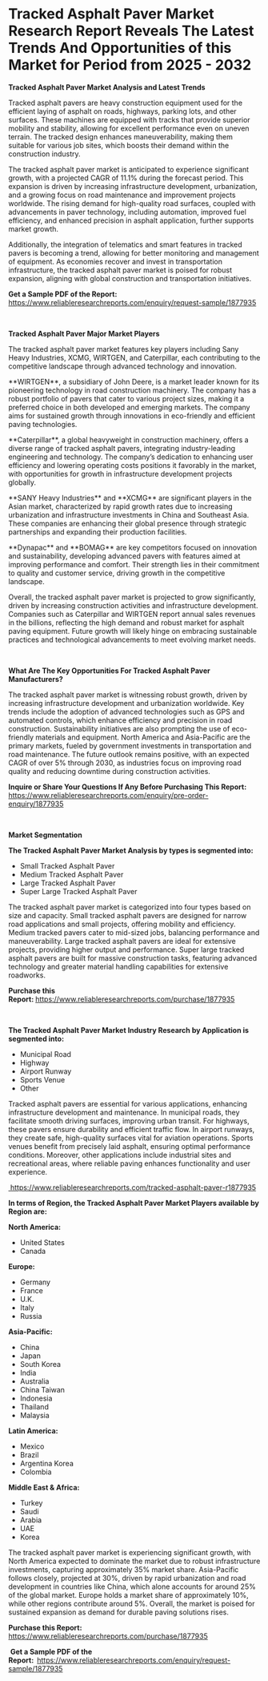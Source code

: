 <p><h1>Tracked Asphalt Paver Market Research Report Reveals The Latest Trends And Opportunities of this Market for Period from 2025 - 2032</h1></p><p><strong>Tracked Asphalt Paver Market Analysis and Latest Trends</strong></p>
<p><p>Tracked asphalt pavers are heavy construction equipment used for the efficient laying of asphalt on roads, highways, parking lots, and other surfaces. These machines are equipped with tracks that provide superior mobility and stability, allowing for excellent performance even on uneven terrain. The tracked design enhances maneuverability, making them suitable for various job sites, which boosts their demand within the construction industry.</p><p>The tracked asphalt paver market is anticipated to experience significant growth, with a projected CAGR of 11.1% during the forecast period. This expansion is driven by increasing infrastructure development, urbanization, and a growing focus on road maintenance and improvement projects worldwide. The rising demand for high-quality road surfaces, coupled with advancements in paver technology, including automation, improved fuel efficiency, and enhanced precision in asphalt application, further supports market growth.</p><p>Additionally, the integration of telematics and smart features in tracked pavers is becoming a trend, allowing for better monitoring and management of equipment. As economies recover and invest in transportation infrastructure, the tracked asphalt paver market is poised for robust expansion, aligning with global construction and transportation initiatives.</p></p>
<p><strong>Get a Sample PDF of the Report:&nbsp;</strong> <a href="https://www.reliableresearchreports.com/enquiry/request-sample/1877935?utm_campaign=2286&utm_medium=2&utm_source=Github&utm_content=ia&utm_term=12042025&utm_id=tracked-asphalt-paver">https://www.reliableresearchreports.com/enquiry/request-sample/1877935</a></p>
<p>&nbsp;</p>
<p><strong>Tracked Asphalt Paver Major Market Players</strong></p>
<p><p>The tracked asphalt paver market features key players including Sany Heavy Industries, XCMG, WIRTGEN, and Caterpillar, each contributing to the competitive landscape through advanced technology and innovation. </p><p>**WIRTGEN**, a subsidiary of John Deere, is a market leader known for its pioneering technology in road construction machinery. The company has a robust portfolio of pavers that cater to various project sizes, making it a preferred choice in both developed and emerging markets. The company aims for sustained growth through innovations in eco-friendly and efficient paving technologies.</p><p>**Caterpillar**, a global heavyweight in construction machinery, offers a diverse range of tracked asphalt pavers, integrating industry-leading engineering and technology. The company’s dedication to enhancing user efficiency and lowering operating costs positions it favorably in the market, with opportunities for growth in infrastructure development projects globally.</p><p>**SANY Heavy Industries** and **XCMG** are significant players in the Asian market, characterized by rapid growth rates due to increasing urbanization and infrastructure investments in China and Southeast Asia. These companies are enhancing their global presence through strategic partnerships and expanding their production facilities.</p><p>**Dynapac** and **BOMAG** are key competitors focused on innovation and sustainability, developing advanced pavers with features aimed at improving performance and comfort. Their strength lies in their commitment to quality and customer service, driving growth in the competitive landscape.</p><p>Overall, the tracked asphalt paver market is projected to grow significantly, driven by increasing construction activities and infrastructure development. Companies such as Caterpillar and WIRTGEN report annual sales revenues in the billions, reflecting the high demand and robust market for asphalt paving equipment. Future growth will likely hinge on embracing sustainable practices and technological advancements to meet evolving market needs.</p></p>
<p>&nbsp;</p>
<p><strong>What Are The Key Opportunities For Tracked Asphalt Paver Manufacturers?</strong></p>
<p><p>The tracked asphalt paver market is witnessing robust growth, driven by increasing infrastructure development and urbanization worldwide. Key trends include the adoption of advanced technologies such as GPS and automated controls, which enhance efficiency and precision in road construction. Sustainability initiatives are also prompting the use of eco-friendly materials and equipment. North America and Asia-Pacific are the primary markets, fueled by government investments in transportation and road maintenance. The future outlook remains positive, with an expected CAGR of over 5% through 2030, as industries focus on improving road quality and reducing downtime during construction activities.</p></p>
<p><strong>Inquire or Share Your Questions If Any Before Purchasing This Report:</strong> <a href="https://www.reliableresearchreports.com/enquiry/pre-order-enquiry/1877935?utm_campaign=2286&utm_medium=2&utm_source=Github&utm_content=ia&utm_term=12042025&utm_id=tracked-asphalt-paver">https://www.reliableresearchreports.com/enquiry/pre-order-enquiry/1877935</a></p>
<p>&nbsp;</p>
<p><strong>Market Segmentation</strong></p>
<p><strong>The Tracked Asphalt Paver Market Analysis by types is segmented into:</strong></p>
<p><ul><li>Small Tracked Asphalt Paver</li><li>Medium Tracked Asphalt Paver</li><li>Large Tracked Asphalt Paver</li><li>Super Large Tracked Asphalt Paver</li></ul></p>
<p><p>The tracked asphalt paver market is categorized into four types based on size and capacity. Small tracked asphalt pavers are designed for narrow road applications and small projects, offering mobility and efficiency. Medium tracked pavers cater to mid-sized jobs, balancing performance and maneuverability. Large tracked asphalt pavers are ideal for extensive projects, providing higher output and performance. Super large tracked asphalt pavers are built for massive construction tasks, featuring advanced technology and greater material handling capabilities for extensive roadworks.</p></p>
<p><strong>Purchase this Report:&nbsp;</strong><a href="https://www.reliableresearchreports.com/purchase/1877935?utm_campaign=2286&utm_medium=2&utm_source=Github&utm_content=ia&utm_term=12042025&utm_id=tracked-asphalt-paver">https://www.reliableresearchreports.com/purchase/1877935</a></p>
<p>&nbsp;</p>
<p><strong>The Tracked Asphalt Paver Market Industry Research by Application is segmented into:</strong></p>
<p><ul><li>Municipal Road</li><li>Highway</li><li>Airport Runway</li><li>Sports Venue</li><li>Other</li></ul></p>
<p><p>Tracked asphalt pavers are essential for various applications, enhancing infrastructure development and maintenance. In municipal roads, they facilitate smooth driving surfaces, improving urban transit. For highways, these pavers ensure durability and efficient traffic flow. In airport runways, they create safe, high-quality surfaces vital for aviation operations. Sports venues benefit from precisely laid asphalt, ensuring optimal performance conditions. Moreover, other applications include industrial sites and recreational areas, where reliable paving enhances functionality and user experience.</p></p>
<p><a href="https://www.reliableresearchreports.com/tracked-asphalt-paver-r1877935?utm_campaign=2286&utm_medium=2&utm_source=Github&utm_content=ia&utm_term=12042025&utm_id=tracked-asphalt-paver">&nbsp;https://www.reliableresearchreports.com/tracked-asphalt-paver-r1877935</a></p>
<p><strong>In terms of Region, the Tracked Asphalt Paver Market Players available by Region are:</strong></p>
<p>
    <p> <strong> North America: </strong>
        <ul>
            <li>United States</li>
            <li>Canada</li>
        </ul>
        </p> 
    <p> <strong> Europe: </strong>
        <ul>
            <li>Germany</li>
            <li>France</li>
            <li>U.K.</li>
            <li>Italy</li>
            <li>Russia</li>
        </ul>
        </p> 
    <p> <strong> Asia-Pacific: </strong>
        <ul>
            <li>China</li>
            <li>Japan</li>
            <li>South Korea</li>
            <li>India</li>
            <li>Australia</li>
            <li>China Taiwan</li>
            <li>Indonesia</li>
            <li>Thailand</li>
            <li>Malaysia</li>
        </ul>
        </p> 
    <p> <strong> Latin America: </strong>
        <ul>
            <li>Mexico</li>
            <li>Brazil</li>
            <li>Argentina Korea</li>
            <li>Colombia</li>
        </ul>
        </p> 
    <p> <strong> Middle East & Africa: </strong>
        <ul>
            <li>Turkey</li>
            <li>Saudi</li>
            <li>Arabia</li>
            <li>UAE</li>
            <li>Korea</li>
        </ul>
    </p>
    </p>
<p><p>The tracked asphalt paver market is experiencing significant growth, with North America expected to dominate the market due to robust infrastructure investments, capturing approximately 35% market share. Asia-Pacific follows closely, projected at 30%, driven by rapid urbanization and road development in countries like China, which alone accounts for around 25% of the global market. Europe holds a market share of approximately 10%, while other regions contribute around 5%. Overall, the market is poised for sustained expansion as demand for durable paving solutions rises.</p></p>
<p><strong>Purchase this Report: </strong><a href="https://www.reliableresearchreports.com/purchase/1877935?utm_campaign=2286&utm_medium=2&utm_source=Github&utm_content=ia&utm_term=12042025&utm_id=tracked-asphalt-paver">https://www.reliableresearchreports.com/purchase/1877935</a></p>
<p>&nbsp;<strong>Get a Sample PDF of the Report:&nbsp;&nbsp;</strong><a href="https://www.reliableresearchreports.com/enquiry/request-sample/1877935?utm_campaign=2286&utm_medium=2&utm_source=Github&utm_content=ia&utm_term=12042025&utm_id=tracked-asphalt-paver">https://www.reliableresearchreports.com/enquiry/request-sample/1877935</a></p>
<p><strong></strong></p>
<p><p></p><p></p><p></p></p>